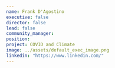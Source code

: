 ```yaml
---
name: Frank D'Agostino
executive: false
director: false
lead: false
community_manager:   
position:  
project: COVID and Climate
image: ../assets/default_exec_image.png
linkedin: "https://www.linkedin.com/"
---
```

